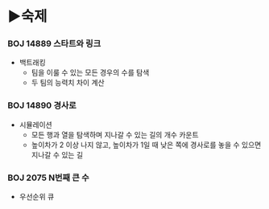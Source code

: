 # ▶숙제

### BOJ 14889 스타트와 링크
- 백트래킹
  - 팀을 이룰 수 있는 모든 경우의 수를 탐색
  - 두 팀의 능력치 차이 계산

### BOJ 14890 경사로
- 시뮬레이션
  - 모든 행과 열을 탐색하며 지나갈 수 있는 길의 개수 카운트
  - 높이차가 2 이상 나지 않고, 높이차가 1일 때 낮은 쪽에 경사로를 놓을 수 있으면 지나갈 수 있는 길

### BOJ 2075 N번째 큰 수
- 우선순위 큐

### 

### 

### 

### 

### 